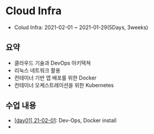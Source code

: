 # Cloud Infra

- Colud Infra: 2021-02-01 ~ 2021-01-29(5Days, 3weeks)

## 요약

- 클라우드 기술과 DevOps 아키텍쳐
- 리눅스 네트워크 활용
- 컨테이너 기반 앱 배포를 위한 Docker
- 컨테이너 오케스트레이션을 위한 Kubernetes

## 수업 내용

- [[day01] 21-02-01](./summary/210201.md): Dev-Ops, Docker install
- 
